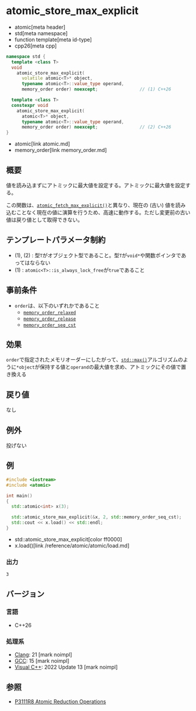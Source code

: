 # atomic_store_max_explicit
* atomic[meta header]
* std[meta namespace]
* function template[meta id-type]
* cpp26[meta cpp]

```cpp
namespace std {
  template <class T>
  void
    atomic_store_max_explicit(
      volatile atomic<T>* object,
      typename atomic<T>::value_type operand,
      memory_order order) noexcept;                // (1) C++26

  template <class T>
  constexpr void
    atomic_store_max_explicit(
      atomic<T>* object,
      typename atomic<T>::value_type operand,
      memory_order order) noexcept;                // (2) C++26
}
```
* atomic[link atomic.md]
* memory_order[link memory_order.md]

## 概要
値を読み込まずにアトミックに最大値を設定する。アトミックに最大値を設定する。

この関数は、[`atomic_fetch_max_explicit()`](atomic_fetch_max_explicit.md)と異なり、現在の (古い) 値を読み込むことなく現在の値に演算を行うため、高速に動作する。ただし変更前の古い値は戻り値として取得できない。


## テンプレートパラメータ制約
- (1), (2) : 型`T`がオブジェクト型であること。型`T`が`void*`や関数ポインタであってはならない
- (1) : `atomic<T>::is_always_lock_free`が`true`であること


## 事前条件
- `order`は、以下のいずれかであること
    - [`memory_order_relaxed`](/reference/atomic/memory_order.md)
    - [`memory_order_release`](/reference/atomic/memory_order.md)
    - [`memory_order_seq_cst`](/reference/atomic/memory_order.md)


## 効果
`order`で指定されたメモリオーダーにしたがって、[`std::max()`](/reference/algorithm/max.md)アルゴリズムのように`*object`が保持する値と`operand`の最大値を求め、アトミックにその値で置き換える


## 戻り値
なし


## 例外
投げない


## 例
```cpp example
#include <iostream>
#include <atomic>

int main()
{
  std::atomic<int> x(3);

  std::atomic_store_max_explicit(&x, 2, std::memory_order_seq_cst);
  std::cout << x.load() << std::endl;
}
```
* std::atomic_store_max_explicit[color ff0000]
* x.load()[link /reference/atomic/atomic/load.md]


### 出力
```
3
```

## バージョン
### 言語
- C++26

### 処理系
- [Clang](/implementation.md#clang): 21 [mark noimpl]
- [GCC](/implementation.md#gcc): 15 [mark noimpl]
- [Visual C++](/implementation.md#visual_cpp): 2022 Update 13 [mark noimpl]


## 参照
- [P3111R8 Atomic Reduction Operations](https://open-std.org/jtc1/sc22/wg21/docs/papers/2025/p3111r8.html)